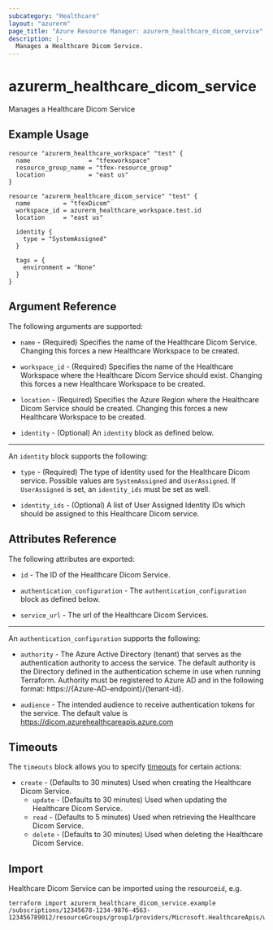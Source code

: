 ```yaml
---
subcategory: "Healthcare"
layout: "azurerm"
page_title: "Azure Resource Manager: azurerm_healthcare_dicom_service"
description: |-
  Manages a Healthcare Dicom Service.
---
```


# azurerm_healthcare_dicom_service

Manages a Healthcare Dicom Service

## Example Usage

```hcl
resource "azurerm_healthcare_workspace" "test" {
  name                = "tfexworkspace"
  resource_group_name = "tfex-resource_group"
  location            = "east us"
}

resource "azurerm_healthcare_dicom_service" "test" {
  name         = "tfexDicom"
  workspace_id = azurerm_healthcare_workspace.test.id
  location     = "east us"

  identity {
    type = "SystemAssigned"
  }

  tags = {
    environment = "None"
  }
}
```

## Argument Reference

The following arguments are supported:

* `name` - (Required) Specifies the name of the Healthcare Dicom Service. Changing this forces a new Healthcare Workspace to be created.

* `workspace_id`  - (Required) Specifies the name of the Healthcare Workspace where the Healthcare Dicom Service should exist. Changing this forces a new Healthcare Workspace to be created.

* `location` - (Required) Specifies the Azure Region where the Healthcare Dicom Service should be created. Changing this forces a new Healthcare Workspace to be created.

* `identity` - (Optional) An `identity` block as defined below.

---

An `identity` block supports the following:

* `type` - (Required) The type of identity used for the Healthcare Dicom service. Possible values are `SystemAssigned` and `UserAssigned`. If `UserAssigned` is set, an `identity_ids` must be set as well.

* `identity_ids` - (Optional) A list of User Assigned Identity IDs which should be assigned to this Healthcare Dicom service.

## Attributes Reference

The following attributes are exported:

* `id` - The ID of the Healthcare Dicom Service.

* `authentication_configuration` - The `authentication_configuration` block as defined below.

* `service_url` - The url of the Healthcare Dicom Services.

---
An `authentication_configuration` supports the following:

* `authority` - The Azure Active Directory (tenant) that serves as the authentication authority to access the service. The default authority is the Directory defined in the authentication scheme in use when running Terraform.
  Authority must be registered to Azure AD and in the following format: https://{Azure-AD-endpoint}/{tenant-id}.

* `audience` - The intended audience to receive authentication tokens for the service. The default value is https://dicom.azurehealthcareapis.azure.com

## Timeouts
The `timeouts` block allows you to specify [timeouts](https://www.terraform.io/docs/configuration/resources.html#timeouts) for certain actions:

* `create` - (Defaults to 30 minutes) Used when creating the Healthcare Dicom Service.
  * `update` - (Defaults to 30 minutes) Used when updating the Healthcare Dicom Service.
  * `read` - (Defaults to 5 minutes) Used when retrieving the Healthcare Dicom Service.
  * `delete` - (Defaults to 30 minutes) Used when deleting the Healthcare Dicom Service.

## Import

Healthcare Dicom Service can be imported using the resource`id`, e.g.

```shell
terraform import azurerm_healthcare_dicom_service.example /subscriptions/12345678-1234-9876-4563-123456789012/resourceGroups/group1/providers/Microsoft.HealthcareApis/workspaces/workspace1/dicomservices/service1
```
